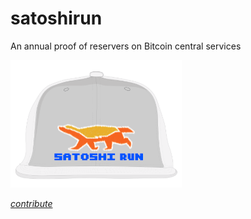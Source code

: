 # satoshirun
An annual proof of reservers on Bitcoin central services

![](satoshirun.png)








[*contribute*](https://github.com/nvk/satoshirun)

